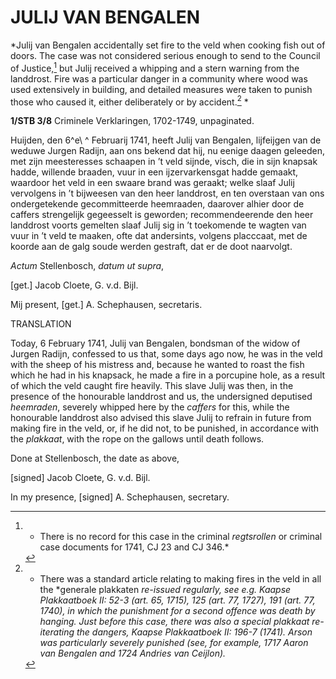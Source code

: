 # JULIJ VAN BENGALEN

*Julij van Bengalen accidentally set fire to the veld when cooking fish
out of doors. The case was not considered serious enough to send to the
Council of Justice,[^1] but Julij received a whipping and a stern
warning from the landdrost. Fire was a particular danger in a community
where wood was used extensively in building, and detailed measures were
taken to punish those who caused it, either deliberately or by
accident.[^2] *

**1/STB 3/8** Criminele Verklaringen, 1702-1749, unpaginated.

Huijden, den 6^e\ ^ Februarij 1741, heeft Julij van Bengalen, lijfeijgen
van de weduwe Jurgen Radijn, aan ons bekend dat hij, nu eenige daagen
geleeden, met zijn meesteresses schaapen in ’t veld sijnde, visch, die
in sijn knapsak hadde, willende braaden, vuur in een ijzervarkensgat
hadde gemaakt, waardoor het veld in een swaare brand was geraakt; welke
slaaf Julij vervolgens in ’t bijweesen van den heer landdrost, en ten
overstaan van ons ondergetekende gecommitteerde heemraaden, daarover
alhier door de caffers strengelijk gegeesselt is geworden;
recommendeerende den heer landdrost voorts gemelten slaaf Julij sig in
’t toekomende te wagten van vuur in ’t veld te maaken, ofte dat
andersints, volgens placccaat, met de koorde aan de galg soude werden
gestraft, dat er de doot naarvolgt.

*Actum* Stellenbosch, *datum ut supra*,

\[get.\] Jacob Cloete, G. v.d. Bijl.

Mij present, \[get.\] A. Schephausen, secretaris.

TRANSLATION

Today, 6 February 1741, Julij van Bengalen, bondsman of the widow of
Jurgen Radijn, confessed to us that, some days ago now, he was in the
veld with the sheep of his mistress and, because he wanted to roast the
fish which he had in his knapsack, he made a fire in a porcupine hole,
as a result of which the veld caught fire heavily. This slave Julij was
then, in the presence of the honourable landdrost and us, the
undersigned deputised *heemraden*, severely whipped here by the
*caffers* for this, while the honourable landdrost also advised this
slave Julij to refrain in future from making fire in the veld, or, if he
did not, to be punished, in accordance with the *plakkaat*, with the
rope on the gallows until death follows.

Done at Stellenbosch, the date as above,

\[signed\] Jacob Cloete, G. v.d. Bijl.

In my presence, \[signed\] A. Schephausen, secretary.

[^1]: * There is no record for this case in the criminal *regtsrollen*
    or criminal case documents for 1741, CJ 23 and CJ 346.*

[^2]: * There was a standard article relating to making fires in the
    veld in all the *generale plakkaten *re-issued regularly, see e.g.
    *Kaapse Plakkaatboek* II: 52-3 (art. 65, 1715), 125 (art. 77, 1727),
    191 (art. 77, 1740), in which the punishment for a second offence
    was death by hanging. Just before this case, there was also a
    special *plakkaat* re-iterating the dangers, *Kaapse Plakkaatboek*
    II: 196-7 (1741). Arson was particularly severely punished (see, for
    example, 1717 Aaron van Bengalen and 1724 Andries van Ceijlon).*

